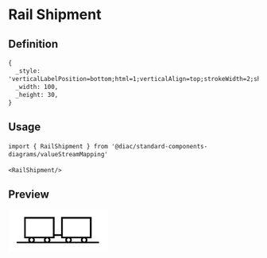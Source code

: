 # Rail Shipment

## Definition

```
{
  _style: 'verticalLabelPosition=bottom;html=1;verticalAlign=top;strokeWidth=2;shape=mxgraph.lean_mapping.rail_shipment;',
  _width: 100,
  _height: 30,
}
```

## Usage

```
import { RailShipment } from '@diac/standard-components-diagrams/valueStreamMapping'

<RailShipment/>
```

## Preview

<img src="./rail-shipment.png" width="200"/>
